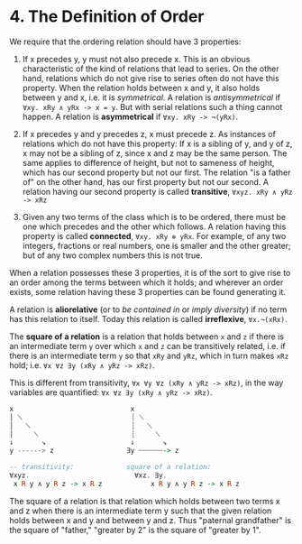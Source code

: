 # 4. The Definition of Order

We require that the ordering relation should have 3 properties:
1. If x precedes y, y must not also precede x. This is an obvious characteristic of the kind of relations that lead to series. On the other hand, relations which do not give rise to series often do not have this property.  When the relation holds between x and y, it also holds between y and x, i.e. it is *symmetrical*. A relation is *antisymmetrical* if `∀xy. xRy ∧ yRx -> x = y`. But with serial relations such a thing cannot happen. A relation is **asymmetrical** if `∀xy. xRy -> ¬(yRx)`.

2. If x precedes y and y precedes z, x must precede z. As instances of relations which do not have this property: If x is a sibling of y, and y of z, x may not be a sibling of z, since x and z may be the same person. The same applies to difference of height, but not to sameness of height, which has our second property but not our first. The relation "is a father of" on the other hand, has our first property but not our second. A relation having our second property is called **transitive**, `∀xyz. xRy ∧ yRz -> xRz`

3. Given any two terms of the class which is to be ordered, there must be one which precedes and the other which follows. A relation having this property is called **connected**, `∀xy. xRy ⊕ yRx`. For example, of any two integers, fractions or real numbers, one is smaller and the other greater; but of any two complex numbers this is not true.


When a relation possesses these 3 properties, it is of the sort to give rise to an order among the terms between which it holds; and wherever an order exists, some relation having these 3 properties can be found generating it.


A relation is **aliorelative** (or to *be contained in* or *imply diversity*) if no term has this relation to itself. Today this relation is called **irreflexive**, `∀x.¬(xRx)`.



The **square of a relation** is a relation that holds between `x` and `z` if there is an intermediate term `y` over which `x` and `z` can be transitively related, i.e. if there is an intermediate term `y` so that `xRy` and `yRz`, which in turn makes `xRz` hold; i.e. `∀x ∀z ∃y (xRy ∧ yRz -> xRz)`.

This is different from transitivity, `∀x ∀y ∀z (xRy ∧ yRz -> xRz)`, 
in the way variables are quantified: `∀x ∀z ∃y (xRy ∧ yRz -> xRz)`.

```hs
x                             x
│ ⟍                           ┊ ⟍
│   ⟍                         ┊   ⟍
│     ⟍                       ┊     ⟍
↓       ↘                     ↓       ↘
y ------> z                  ∃y ┈┈┈┈┈┈-> z

-- transitivity:             square of a relation:
∀xyz.                          ∀xz. ∃y.
 x R y ∧ y R z -> x R z            x R y ∧ y R z -> x R z
```

The square of a relation is that relation which
holds between two terms x and z when there is an
intermediate term y such that the given relation
holds between x and y and between y and z. Thus
"paternal grandfather" is the square of "father,"
"greater by 2" is the square of "greater by 1".
